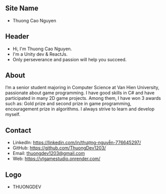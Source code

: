## Site Name
- Thuong Cao Nguyen

## Header
- Hi, I'm Thuong Cao Nguyen.
- I'm a Unity dev & ReactJs.
- Only perseverance and passion will help you succeed.

## About
I’m a senior student majoring in Computer Science at Van Hien University, passionate about game programming. I have good skills in C# and have participated in many 2D game projects. Among them, I have won 3 awards such as: Gold prize and second prize in game programming, encouragement prize in algorithms. I always strive to learn and develop myself.

## Contact

- LinkedIn: https://linkedin.com/in/thượng-nguyễn-776645297/
- GitHub: https://github.com/ThuongDev1203/
- Email: thuongdev1203@gmail.com
- Web: https://vtgamestudio.onrender.com/

## Logo
- THUONGDEV
